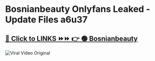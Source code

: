 
 # Bosnianbeauty Onlyfans Leaked - Update Files a6u37

## <h2><a href="https://clipsfans.com/Bosnianbeauty&ref=git">🔗 Click to LINKS ⏩⏩ 👉 🟢 Bosnianbeauty </a></h2>

<a href="https://clipsfans.com/Bosnianbeauty&ref=git" rel="nofollow" data-target="animated-image.originalLink"><img src="https://i.ibb.co.com/xMMVF88/686577567.gif" alt="Viral Video Original" style="max-width: 100%; display: inline-block;" data-target="animated-image.originalImage"></a>

